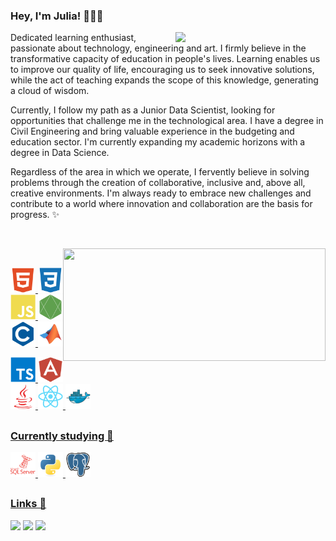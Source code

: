 ### Hey, I'm Julia! 👋🏻🌸
<img align="right" width="240em"  src="https://i.imgur.com/SXc7PXY.png">
<div>
<p>Dedicated learning enthusiast, passionate about technology, engineering and art. I firmly believe in the transformative capacity of education in people's lives. Learning enables us to improve our quality of life, encouraging us to seek innovative solutions, while the act of teaching expands the scope of this knowledge, generating a cloud of wisdom.

Currently, I follow my path as a Junior Data Scientist, looking for opportunities that challenge me in the technological area. I have a degree in Civil Engineering and bring valuable experience in the budgeting and education sector. I'm currently expanding my academic horizons with a degree in Data Science.

Regardless of the area in which we operate, I fervently believe in solving problems through the creation of collaborative, inclusive and, above all, creative environments. I'm always ready to embrace new challenges and contribute to a world where innovation and collaboration are the basis for progress. ✨</p>
&nbsp; 
</div>
<div>
<a href="https://github.com/juliarcmiranda">
<img width="420em" height="180em" align="right" src="https://github-readme-stats.vercel.app/api/top-langs/?username=juliarcmiranda&layout=compact&langs_count=15&theme=dracula"/>
</div>
  <br>
<div><p>
  <img width="40" height="40" src="https://github.com/devicons/devicon/blob/master/icons/html5/html5-plain.svg"/>
  <img width="40" height="40" src="https://github.com/devicons/devicon/blob/master/icons/css3/css3-plain.svg"/>
  <img width="40" height="40" src="https://github.com/devicons/devicon/blob/master/icons/javascript/javascript-plain.svg"/>
  <img width="40" height="40" src="https://github.com/devicons/devicon/blob/master/icons/nodejs/nodejs-plain.svg"/>
  <img width="40" height="40" src="https://github.com/devicons/devicon/blob/master/icons/c/c-plain.svg"/>
  <img width="40" height="40" src="https://github.com/devicons/devicon/blob/master/icons/matlab/matlab-original.svg"/></p>
  <p><img width="40" height="40" src="https://github.com/devicons/devicon/blob/master/icons/typescript/typescript-plain.svg"/>
  <img width="40" height="40" src="https://github.com/devicons/devicon/blob/master/icons/angularjs/angularjs-plain.svg"/>
  <img width="40" height="40" src="https://github.com/devicons/devicon/blob/master/icons/java/java-plain.svg"/>
  <img width="40" height="40" src="https://github.com/devicons/devicon/blob/master/icons/react/react-original.svg"/>
  <img width="40" height="40" src="https://github.com/devicons/devicon/blob/master/icons/docker/docker-original.svg"/></p>
  
  ##
  
  <h3>Currently studying 🌱</h3>
  <img width="40" height="40" src="https://github.com/devicons/devicon/blob/master/icons/microsoftsqlserver/microsoftsqlserver-plain-wordmark.svg"/>
  <img width="40" height="40" src="https://github.com/devicons/devicon/blob/master/icons/python/python-original.svg"/>
  <img width="40" height="40" src="https://github.com/devicons/devicon/blob/master/icons/postgresql/postgresql-original.svg"/>
</div>

##
  
### Links 🔗

<div>
  <a href="https://www.linkedin.com/in/juliarcmiranda/"><img src="https://img.shields.io/badge/LinkedIn-0077B5?style=for-the-badge&logo=linkedin&logoColor=white"></a>
  <a href="mailto:juliarcmiranda@gmail.com"><img src="https://img.shields.io/badge/Gmail-D14836?style=for-the-badge&logo=gmail&logoColor=white"></a>
  <a href="https://open.spotify.com/user/xuliamiranda?si=mKmWLRWuQduMgz4QEHWpuA"><img src="https://img.shields.io/badge/Spotify-1ED760?&style=for-the-badge&logo=spotify&logoColor=white"></a>
</div>

